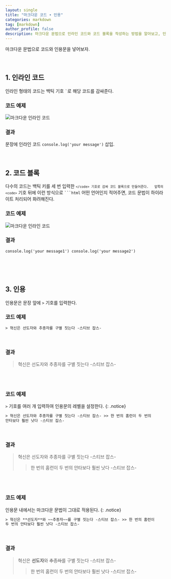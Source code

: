 ```yaml
---
layout: single
title: "마크다운 코드 ∙ 인용"
categories: markdown
tag: [markdown]
author_profile: false
description: 마크다운 문법으로 인라인 코드와 코드 블록을 작성하는 방법을 알아보고, 인용문을 추가하는 방법을 살펴보겠습니다.
---
```


마크다운 문법으로 코드와 인용문을 넣어보자.
<br>
<br>
<br>

## 1. 인라인 코드

인라인 형태의 코드는 백틱 기호 <code>`</code>로 해당 코드를 감싸준다.
<br>

### 코드 예제

![마크다운 인라인 코드](https://drive.google.com/uc?export=view&id=13t12S-feXbS7dKLsudaC4btijzyJM2Sl)
<br>

### 결과

문장에 인라인 코드 `console.log('your message')` 삽입.
<br>
<br>
<br>

## 2. 코드 블록

다수의 코드는 백틱 키를 세 번 입력한 <code>`</code> 기호로 감싸 코드 블록으로 만들어준다.  
앞쪽의 <code>`</code> 기호 뒤에 이런 방식으로 <code>```html</code> 어떤 언어인지 적어주면, 코드 문법이 하이라이트 처리되어 화려해진다.
<br>

### 코드 예제

![마크다운 인라인 코드](https://drive.google.com/uc?export=view&id=1B93dCGSvD5yl7d-1eackGEi4kHRLdL2L)
<br>

### 결과

```html
console.log('your message1') console.log('your message2')
```

<br>
<br>
<br>

## 3. 인용

인용문은 문장 앞에 <code>></code> 기호를 입력한다.
<br>

### 코드 예제

```html
> 혁신은 선도자와 추종자를 구별 짓는다 -스티브 잡스-
```

<br>

### 결과

> 혁신은 선도자와 추종자를 구별 짓는다 -스티브 잡스-

<br>
<br>

### 코드 예제

<code>></code> 기호를 여러 개 입력하여 인용문의 레벨을 설정한다.
{: .notice}

```html
> 혁신은 선도자와 추종자를 구별 짓는다 -스티브 잡스- >> 한 번의 홈런이 두 번의
안타보다 훨씬 낫다 -스티브 잡스-
```

<br>

### 결과

> 혁신은 선도자와 추종자를 구별 짓는다 -스티브 잡스-
>
> > 한 번의 홈런이 두 번의 안타보다 훨씬 낫다 -스티브 잡스-

<br>
<br>

### 코드 예제

인용문 내에서는 마크다운 문법이 그대로 적용된다.
{: .notice}

```html
> 혁신은 **선도자**와 ~~추종자~~를 구별 짓는다 -스티브 잡스- >> 한 번의 홈런이
두 번의 안타보다 훨씬 낫다 -스티브 잡스-
```

<br>

### 결과

> 혁신은 **선도자**와 ~~추종자~~를 구별 짓는다 -스티브 잡스-
>
> > 한 번의 홈런이 두 번의 안타보다 훨씬 낫다 -스티브 잡스-
